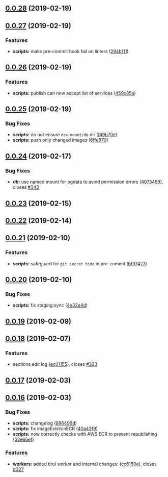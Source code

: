 ## [0.0.28](https://github.com/doomsower/whitewater/compare/@whitewater-guide/scripts@0.0.27...@whitewater-guide/scripts@0.0.28) (2019-02-19)

## [0.0.27](https://github.com/doomsower/whitewater/compare/@whitewater-guide/scripts@0.0.26...@whitewater-guide/scripts@0.0.27) (2019-02-19)

### Features

- **scripts:** make pre-commit hook fail on linters ([294b111](https://github.com/doomsower/whitewater/commit/294b111))

## [0.0.26](https://github.com/doomsower/whitewater/compare/@whitewater-guide/scripts@0.0.25...@whitewater-guide/scripts@0.0.26) (2019-02-19)

### Features

- **scripts:** publish can now accept list of services ([459c85a](https://github.com/doomsower/whitewater/commit/459c85a))

## [0.0.25](https://github.com/doomsower/whitewater/compare/@whitewater-guide/scripts@0.0.24...@whitewater-guide/scripts@0.0.25) (2019-02-19)

### Bug Fixes

- **scripts:** do not ensure `dev-mount/db` dir ([f49b70e](https://github.com/doomsower/whitewater/commit/f49b70e))
- **scripts:** push only changed images ([6ffe870](https://github.com/doomsower/whitewater/commit/6ffe870))

## [0.0.24](https://github.com/doomsower/whitewater/compare/@whitewater-guide/scripts@0.0.23...@whitewater-guide/scripts@0.0.24) (2019-02-17)

### Bug Fixes

- **db:** use named mount for pgdata to avoid permission errors ([4073459](https://github.com/doomsower/whitewater/commit/4073459)), closes [#343](https://github.com/doomsower/whitewater/issues/343)

## [0.0.23](https://github.com/doomsower/whitewater/compare/@whitewater-guide/scripts@0.0.22...@whitewater-guide/scripts@0.0.23) (2019-02-15)

## [0.0.22](https://github.com/doomsower/whitewater/compare/@whitewater-guide/scripts@0.0.21...@whitewater-guide/scripts@0.0.22) (2019-02-14)

## [0.0.21](https://github.com/doomsower/whitewater/compare/@whitewater-guide/scripts@0.0.20...@whitewater-guide/scripts@0.0.21) (2019-02-10)

### Features

- **scripts:** safeguard for `git secret hide` in pre-commit ([bf97477](https://github.com/doomsower/whitewater/commit/bf97477))

## [0.0.20](https://github.com/doomsower/whitewater/compare/@whitewater-guide/scripts@0.0.19...@whitewater-guide/scripts@0.0.20) (2019-02-10)

### Bug Fixes

- **scripts:** fix staging:sync ([4e32e4d](https://github.com/doomsower/whitewater/commit/4e32e4d))

## [0.0.19](https://github.com/doomsower/whitewater/compare/@whitewater-guide/scripts@0.0.18...@whitewater-guide/scripts@0.0.19) (2019-02-09)

## [0.0.18](https://github.com/doomsower/whitewater/compare/@whitewater-guide/scripts@0.0.17...@whitewater-guide/scripts@0.0.18) (2019-02-07)

### Features

- sections edit log ([ec01155](https://github.com/doomsower/whitewater/commit/ec01155)), closes [#323](https://github.com/doomsower/whitewater/issues/323)

## [0.0.17](https://github.com/doomsower/whitewater/compare/@whitewater-guide/scripts@0.0.16...@whitewater-guide/scripts@0.0.17) (2019-02-03)

## [0.0.16](https://github.com/doomsower/whitewater/compare/@whitewater-guide/scripts@0.0.16...@whitewater-guide/scripts@0.0.16) (2019-02-03)

### Bug Fixes

- **scripts:** changelog ([886496d](https://github.com/doomsower/whitewater/commit/886496d))
- **scripts:** fix imageExistsInECR ([40a43f9](https://github.com/doomsower/whitewater/commit/40a43f9))
- **scripts:** now correctly checks with AWS ECR to prevent republishing ([52e66ef](https://github.com/doomsower/whitewater/commit/52e66ef))

### Features

- **workers:** added tirol worker and internal changes: ([cc6150e](https://github.com/doomsower/whitewater/commit/cc6150e)), closes [#327](https://github.com/doomsower/whitewater/issues/327)
